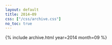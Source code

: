 ```yaml
---
layout: default
title: 2014–09
css: ["/css/archive.css"]
no_toc: true
---
```


{% include archive.html year=2014 month=09 %}
